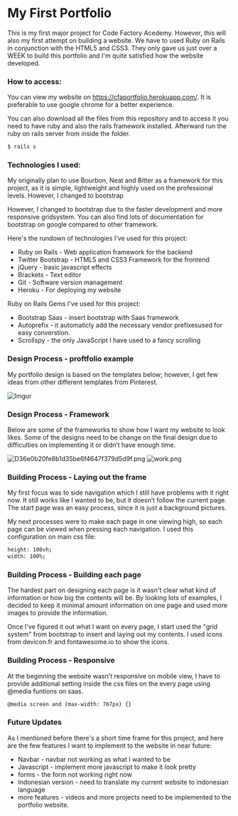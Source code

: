 # My First Portfolio

This is my first major project for Code Factory Acedemy. However, this will also my first attempt on building a website. We have to used Ruby on Rails in conjunction with the HTML5 and CSS3. They only gave us just over a WEEK to build this portfolio and I'm quite satisfied how the website developed.

### How to access:

You can view my website on https://cfaportfolio.herokuapp.com/. It is preferable to use google chrome for a better experience.

You can also download all the files from this repository and to access it you need to have ruby and also the rails framework installed. Afterward run the ruby on rails server from inside the folder. 

```sh
$ rails s
```
 
### Technologies I used:

My originally plan to use Bourbon, Neat and Bitter as a framework for this project, as it is simple, lightweight and highly used on the professional levels. However, I changed to bootstrap

However, I changed to bootstrap due to the faster development and more responsive gridsystem. You can also find lots of documentation for bootstrap on google compared to other framework.

Here's the rundown of technologies I've used for this project:
* Ruby on Rails - Web application framework for the backend
* Twitter Bootstrap - HTML5 and CSS3 Framework for the frontend
* jQuery - basic javascript effects
* Brackets - Text editor
* Git - Software version management
* Heroku - For deploying my website

Ruby on Rails Gems I've used for this project:

*  Bootstrap Saas - insert bootstrap with Saas framework
*  Autoprefix - it automaticly add the necessary vendor prefixesused for easy converstion.
*  Scrollspy - the only JavaScript I have used to a fancy scrolling

 

### Design Process - proftfolio example
My portfolio design is based on the templates below; however, I get few ideas from other different templates from Pinterest.


![Imgur](http://i.imgur.com/f0Qg8RU.jpg)

### Design Process - Framework

Below are some of the frameworks to show how I want my website to look likes. Some of the designs need to be change on the final design due to difficulties on implementing it or didn’t have enough time.

![D36e0b20fe8b1d35be6f4647f379d5d9f.png](https://www.dropbox.com/s/0tmyq7w4evy9vfw/D36e0b20fe8b1d35be6f4647f379d5d9f.png?dl=0&raw=1)
![work.png](https://www.dropbox.com/s/yz1m1t54vzjcs9o/work.png?dl=0&raw=1)

### Building Process - Laying out the frame

My first focus was to side navigation which I still have problems with it right now. It still works like I wanted to be, but it doesn’t follow the current page. The start page was an easy process, since it is just a background pictures.

My next processes were to make each page in one viewing high, so each page can be viewed when pressing each navigation. I used this configuration on main css file:

```sh
height: 100vh;
width: 100%;
```

### Building Process - Building each page
The hardest part on designing each page is it wasn't clear what kind of information or how big the contents will be. By looking lots of examples, I decided to keep it minimal amount information on one page and used more images to provide the information.

Once I've figured it out what I want on every page, I start used the "grid system" from bootstrap to insert and laying out my contents. I used icons from devicon.fr and fontawesome.io to show the icons.

### Building Process - Responsive
At the beginning the website wasn't responsive on mobile view, I have to provide additional setting inside the css files on the every page using @media funtions on saas.

```sh
@media screen and (max-width: 767px) {}
```

### Future Updates

As I mentioned before there's a short time frame for this project, and here are the few features I want to implement to the website in near future:

* Navbar - navbar not working as what I wanted to be
* Javascript - implement more javascript to make it look pretty
* forms - the form not working right now
* Indonesian version - need to translate my current website to indonesian language
* more features - videos and more projects need to be implemented to the portfolio website.




